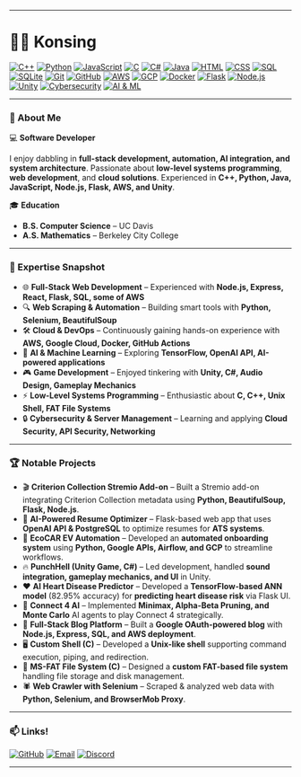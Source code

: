 
---

# 🧑‍🍳 Konsing  

[![C++](https://img.shields.io/badge/-C++-00599C?style=flat-square&logo=c%2B%2B&logoColor=white)](#)
[![Python](https://img.shields.io/badge/-Python-3776AB?style=flat-square&logo=python&logoColor=white)](#)
[![JavaScript](https://img.shields.io/badge/-JavaScript-F7DF1E?style=flat-square&logo=javascript&logoColor=black)](#)
[![C](https://img.shields.io/badge/-C-A8B9CC?style=flat-square&logo=c&logoColor=white)](#)
[![C#](https://img.shields.io/badge/-C%23-239120?style=flat-square&logo=c-sharp&logoColor=white)](#)
[![Java](https://img.shields.io/badge/-Java-007396?style=flat-square&logo=java&logoColor=white)](#)
[![HTML](https://img.shields.io/badge/-HTML-E34F26?style=flat-square&logo=html5&logoColor=white)](#)
[![CSS](https://img.shields.io/badge/-CSS-1572B6?style=flat-square&logo=css3&logoColor=white)](#)
[![SQL](https://img.shields.io/badge/-SQL-4479A1?style=flat-square&logo=mysql&logoColor=white)](#)
[![SQLite](https://img.shields.io/badge/-SQLite-003B57?style=flat-square&logo=sqlite&logoColor=white)](#)
[![Git](https://img.shields.io/badge/-Git-F05032?style=flat-square&logo=git&logoColor=white)](#)
[![GitHub](https://img.shields.io/badge/-GitHub-181717?style=flat-square&logo=github&logoColor=white)](#)
[![AWS](https://img.shields.io/badge/-AWS-232F3E?style=flat-square&logo=amazon-aws&logoColor=white)](#)
[![GCP](https://img.shields.io/badge/-Google%20Cloud-4285F4?style=flat-square&logo=google-cloud&logoColor=white)](#)
[![Docker](https://img.shields.io/badge/-Docker-2496ED?style=flat-square&logo=docker&logoColor=white)](#)
[![Flask](https://img.shields.io/badge/-Flask-000000?style=flat-square&logo=flask&logoColor=white)](#)
[![Node.js](https://img.shields.io/badge/-Node.js-339933?style=flat-square&logo=node.js&logoColor=white)](#)
[![Unity](https://img.shields.io/badge/-Unity-000000?style=flat-square&logo=unity&logoColor=white)](#)
[![Cybersecurity](https://img.shields.io/badge/-Cybersecurity-003B57?style=flat-square&logo=caddy&logoColor=white)](#)
[![AI & ML](https://img.shields.io/badge/-AI%20%26%20ML-FF6F00?style=flat-square&logo=tensorflow&logoColor=white)](#)

---

### 🚀 About Me  
💻 **Software Developer**

I enjoy dabbling in **full-stack development, automation, AI integration, and system architecture**. Passionate about **low-level systems programming**, **web development**, and **cloud solutions**. Experienced in **C++, Python, Java, JavaScript, Node.js, Flask, AWS, and Unity**.

🎓 **Education**  
- **B.S. Computer Science** – UC Davis
- **A.S. Mathematics** – Berkeley City College 

---

### 💼 Expertise Snapshot  
- 🌐 **Full-Stack Web Development** – Experienced with **Node.js, Express, React, Flask, SQL, some of AWS**  
- 🔍 **Web Scraping & Automation** – Building smart tools with **Python, Selenium, BeautifulSoup**  
- 🛠 **Cloud & DevOps** – Continuously gaining hands-on experience with **AWS, Google Cloud, Docker, GitHub Actions**  
- 🧠 **AI & Machine Learning** – Exploring **TensorFlow, OpenAI API, AI-powered applications**  
- 🎮 **Game Development** – Enjoyed tinkering with **Unity, C#, Audio Design, Gameplay Mechanics**  
- ⚡ **Low-Level Systems Programming** – Enthusiastic about **C, C++, Unix Shell, FAT File Systems**  
- 🔒 **Cybersecurity & Server Management** – Learning and applying **Cloud Security, API Security, Networking**  

---

### 🏆 Notable Projects  
- 🎬 **Criterion Collection Stremio Add-on** – Built a Stremio add-on integrating Criterion Collection metadata using **Python, BeautifulSoup, Flask, Node.js**.  
- 🤖 **AI-Powered Resume Optimizer** – Flask-based web app that uses **OpenAI API & PostgreSQL** to optimize resumes for **ATS systems**.  
- 🚗 **EcoCAR EV Automation** – Developed an **automated onboarding system** using **Python, Google APIs, Airflow, and GCP** to streamline workflows.  
- 🔥 **PunchHell (Unity Game, C#)** – Led development, handled **sound integration, gameplay mechanics, and UI** in Unity.  
- ❤️ **AI Heart Disease Predictor** – Developed a **TensorFlow-based ANN model** (82.95% accuracy) for **predicting heart disease risk** via Flask UI.  
- 🎲 **Connect 4 AI** – Implemented **Minimax, Alpha-Beta Pruning, and Monte Carlo** AI agents to play Connect 4 strategically.  
- 📝 **Full-Stack Blog Platform** – Built a **Google OAuth-powered blog** with **Node.js, Express, SQL, and AWS deployment**.  
- 🖥️ **Custom Shell (C)** – Developed a **Unix-like shell** supporting command execution, piping, and redirection.  
- 💾 **MS-FAT File System (C)** – Designed a **custom FAT-based file system** handling file storage and disk management.  
- 🕷️ **Web Crawler with Selenium** – Scraped & analyzed web data with **Python, Selenium, and BrowserMob Proxy**.  

---

### 📫 Links!  
[![GitHub](https://img.shields.io/badge/-GitHub-181717?style=flat-square&logo=github&logoColor=white)](https://github.com/Konsing)   [![Email](https://img.shields.io/badge/-Email-D14836?style=flat-square&logo=gmail&logoColor=white)](mailto:ham.konsing@gmail.com)  [![Discord](https://img.shields.io/badge/-Discord-5865F2?style=flat-square&logo=discord&logoColor=white)](https://discord.com/users/308047857946984448)  

---
